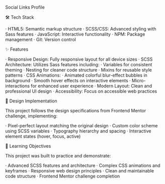 Social Links Profile

🛠️ Tech Stack

· HTML5: Semantic markup structure
· SCSS/CSS: Advanced styling with Sass features
· JavaScript: Interactive functionality
· NPM: Package management
· Git: Version control

✨ Features

· Responsive Design: Fully responsive layout for all device sizes
· SCSS Architecture: Utilizes Sass features including:
  · Variables for consistent theming
  · Nesting for cleaner code structure
  · Mixins for reusable style patterns
· CSS Animations:
  · Animated colorful blur-effect bubbles in background
  · Smooth hover effects on interactive elements
  · Micro-interactions for enhanced user experience
· Modern Layout: Clean and professional UI design
· Accessibility: Focus on accessible web practices

🎨 Design Implementation

This project follows the design specifications from Frontend Mentor challenge, implementing:

· Pixel-perfect layout matching the original design
· Custom color scheme using SCSS variables
· Typography hierarchy and spacing
· Interactive element states (hover, focus, active)

🧠 Learning Objectives

This project was built to practice and demonstrate:

· Advanced SCSS features and architecture
· Complex CSS animations and keyframes
· Responsive web design principles
· Clean and maintainable code structure
· Frontend Mentor challenge completion
